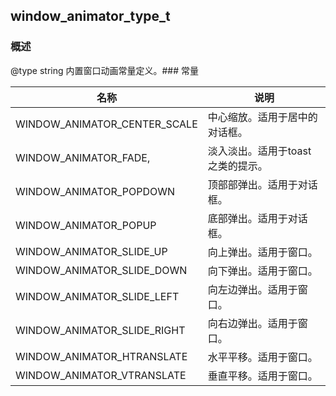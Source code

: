 ## window\_animator\_type\_t
### 概述
@type string 内置窗口动画常量定义。### 常量
<p id="window_animator_type_t_consts">

| 名称 | 说明 | 
| -------- | ------- | 
| WINDOW\_ANIMATOR\_CENTER\_SCALE | 中心缩放。适用于居中的对话框。 |
| WINDOW\_ANIMATOR\_FADE, | 淡入淡出。适用于toast之类的提示。 |
| WINDOW\_ANIMATOR\_POPDOWN | 顶部部弹出。适用于对话框。 |
| WINDOW\_ANIMATOR\_POPUP | 底部弹出。适用于对话框。 |
| WINDOW\_ANIMATOR\_SLIDE\_UP | 向上弹出。适用于窗口。 |
| WINDOW\_ANIMATOR\_SLIDE\_DOWN | 向下弹出。适用于窗口。 |
| WINDOW\_ANIMATOR\_SLIDE\_LEFT | 向左边弹出。适用于窗口。 |
| WINDOW\_ANIMATOR\_SLIDE\_RIGHT | 向右边弹出。适用于窗口。 |
| WINDOW\_ANIMATOR\_HTRANSLATE | 水平平移。适用于窗口。 |
| WINDOW\_ANIMATOR\_VTRANSLATE | 垂直平移。适用于窗口。 |
